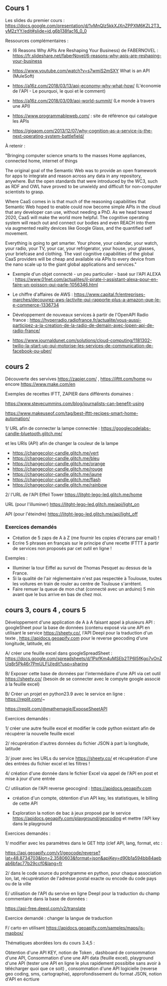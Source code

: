 ## Cours 1

Les slides du premier cours : https://docs.google.com/presentation/d/1vMnQlz5kkXJXnZPPXM6KZL2T3_yM2zYY/edit#slide=id.g6b138fac16_0_0


Ressources complémentaires : 

- (6 Reasons Why APIs Are Reshaping Your Business) de FABERNOVEL : https://fr.slideshare.net/faberNovel/6-reasons-why-apis-are-reshaping-your-business


- https://www.youtube.com/watch?v=s7wmiS2mSXY What is an API (MuleSoft)
- https://a16z.com/2018/03/13/api-economy-why-what-how/ (L'économie de l'API - Le pourquoi, le quoi et le comment) 
- https://a16z.com/2018/03/09/api-world-summit/ (Le monde à travers une API)
- https://www.programmableweb.com/ : site de référence qui catalogue les APIs 

 - https://gigaom.com/2013/12/07/why-cognition-as-a-service-is-the-next-operating-system-battlefield/
 
 À retenir : 
 
 "Bringing computer science smarts to the masses
Home appliances, connected home, internet of things

The original goal of the Semantic Web was to provide an open framework for apps to integrate and reason across any data in any repository, anywhere. But the open standards that were introduced by the WC3, such as RDF and OWL have proved to be unwieldy and difficult for non-computer scientists to grasp.

Where CaaS comes in is that much of the reasoning capabilities that Semantic Web hoped to enable could now become simple APIs in the cloud that any developer can use, without needing a PhD. As we head toward 2020, CaaS will make the world more helpful. The cognitive operating system will reach out and connect our bodies and even REACH into them via augmented reality devices like Google Glass, and the quantified self movement.

Everything is going to get smarter. Your phone, your calendar, your watch, your radio, your TV, your car, your refrigerator, your house, your glasses, your briefcase and clothing. The vast cognitive capabilities of the global CaaS providers will be cheap and available via APIs to every device from the nano scale up to the giant global applications and services."

 - Exemple d'un objet connecté - un peu particulier - basé sur l'API ALEXA : https://www.01net.com/actualites/il-pirate-l-assistant-alexa-pour-en-faire-un-poisson-qui-parle-1056346.html 
 
 - Le chiffre d'affaires de AWS : https://www.capital.fr/entreprises-marches/decouvrez-aws-lactivite-qui-rapporte-plus-a-amazon-que-le-e-commerce-1336734 
 
  - Développement de nouveaux services à partir de l'OpenAPI Radio france : https://hyperradio.radiofrance.fr/actualite/vous-aussi-participez-a-la-creation-de-la-radio-de-demain-avec-lopen-api-de-radio-france/ 
  
  - https://www.journaldunet.com/solutions/cloud-computing/1181302-twilio-la-start-up-qui-motorise-les-services-de-communication-de-facebook-ou-uber/


## cours 2

Découverte des servives https://zapier.com/ , https://ifttt.com/home ou encore https://www.make.com/en

Exemples de recettes IFTT, ZAPIER dans différents domaines :

https://www.stevecummins.com/blog/journalists-can-benefit-using

https://www.makeuseof.com/tag/best-ifttt-recipes-smart-home-automation/

1/ URL afin de connecter la lampe connectée : https://googlecodelabs-candle-bluetooth.glitch.me/

et les URls (API) afin de changer la couleur de la lampe

- https://changecolor-candle.glitch.me/vert
- https://changecolor-candle.glitch.me/bleu
- https://changecolor-candle.glitch.me/orange
- https://changecolor-candle.glitch.me/rouge
- https://changecolor-candle.glitch.me/jaune
- https://changecolor-candle.glitch.me/flash
- https://changecolor-candle.glitch.me/rainbow

2/ l'URL de l'API Effeil Tower https://litght-lego-led.glitch.me/home

URL (pour l'illuminer) https://litght-lego-led.glitch.me/api/light_on

API (pour l'éteindre) https://litght-lego-led.glitch.me/api/light_off

 ### Exercices demandés 
 
- Création de 5 zaps de A à Z (me fournir les copies d'écrans par email) ! 
- Ecrire 5 phrases en français sur le principe d'une recette IFTTT à partir de services non proposés par cet outil en ligne ! 

Exemples : 

- Illuminer la tour Eiffel au survol de Thomas Pesquet au dessus de la France.
- Si la qualité de l'air réglementaire n'est pas respectée à Toulouse, toutes les voitures en train de rouler au centre de Toulouse s'arrêtent.
- Faire remuer la queue de mon chat (connecté avec un arduino) 5 min avant que le bus arrive en bas de chez moi.

## cours 3, cours 4 , cours 5 

Développement d'une application de A à A faisant appel à plusieurs API : googleSheet pour la base de données (contenu exposé via une API en utilisant le service https://sheety.co/, l'API Deepl pour la traduction d'un texte , https://apidocs.geoapify.com pour le reverse geocoding d'une longitude, latitude, etc 

A/ créer une feuille excel dans googleSpreadSheet : https://docs.google.com/spreadsheets/d/1PpfKm4uMSEb2TP6I5fKgo7vOnZUq8r5Pk46r7PmULFU/edit?usp=sharing

B/ Exposer cette base de données par l'intermédiaire d'une API via cet outil https://sheety.co/ (besoin de se connecter avec le compyte google associé à la feuille excel)

B/ Créer un projet en python23.9 avec le service en ligne : https://replit.com/~

https://replit.com/@mathemagie/ExposeSheetAPI

Exercices demandés : 

1/ créer une autre feuille excel et modifier le code python existant afin de récupérer la nouvelle feuille excel

2/ récuprération d'autres données du fichier JSON à part la longitude, latitude

3/ jouer avec les URLs du service https://sheety.co/  et récupération d'une des entrées du fichier excel et les filtres ! 

4/ création d'une donnée dans le fichier Excel via appel de l'API en post et mise à jour d'une entrée 


C/ utilisation de l'API reverse geocogind : https://apidocs.geoapify.com

- création d'un compte, obtention d'un API key, les statistiques, le billing de cette API 

- Exploration la notion de bac à jeux proposé par le service https://apidocs.geoapify.com/playground/geocoding et mettre l'API key dans le playground


Exercices demandés : 

1/ modifier avec les paramètres dans le GET http (clef API, lang, format, etc : 

https://api.geoapify.com/v1/geocode/reverse?lat=48.8734703&lon=2.3580603&format=json&apiKey=d90b1a594bb84aebab6bfac77b29ccf0&lang=fr

2/ dans le code source du prohgramme en python, pour chaque association lon, lat, récuprération de l'adresse postal exacte ou encode du code pays ou de la ville

E/ utilisation de l'API du servive en ligne  Deepl pour la traduction du champ commentaire dans la base de données : 

https://api-free.deepl.com/v2/translate

Exercice demandé : changer la langue de traduction 


F/ carto en utilisant https://apidocs.geoapify.com/samples/maps/js-mapbox/ 

Thématiques abordées lors du cours 3.4,5 : 

Obtention d'une API KEY, notion de Token , dashboard de consommation d'une API, Consommation d'une une API data (feuille excel), playground d'une API (tester une API en ligne le plus rapidement possiblbe sans avoir à télécharger quoi que ce soit) , consommation d'une API logicielle (reverse geo coding, sms, cartographie), approfondissement du format JSON, notion d'API en écrtiure  
 
